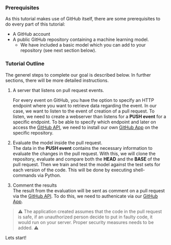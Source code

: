 ### Prerequisites
As this tutorial makes use of GitHub itself, there are some prerequisites to do every part of this tutorial: 
- A GitHub account
- A public GitHub repository containing a machine learning model. 
  - We have included a basic model which you can add to your repository (see next section below). 

### Tutorial Outline

The generel steps to complete our goal is described below. In further sections, there will be more detailed instructions.

1. A server that listens on pull request events.   

    For every event on GitHub, you have the option to specify an HTTP endpoint where you want to retrieve data regarding the event. In our case, we want to listen to the event of creation of a pull request. To listen, we need to create a webserver than listens for a __PUSH event__ for a specific endpoint. To be able to specify which endpoint and later on access the [GitHub API](https://docs.github.com/en/rest), we need to install our own [GitHub App](https://docs.github.com/en/developers/apps) on the specific repository.
   
2. Evaluate the model inside the pull request.  
   The data in the __PUSH event__ contains the necessary information to evaluate the changes in the pull request. With this, we will clone the repository, evaluate and compare both the __HEAD__ and the __BASE__ of the pull request. Then we train and test the model against the test sets for each version of the code. This will be done by executing shell-commands via Python.

3. Comment the results   
   The result from the evaluation will be sent as comment on a pull request via the [GitHub API](https://docs.github.com/en/rest). To do this, we need to authenicate via our [GitHub App](https://docs.github.com/en/developers/apps). 

<!--- __PROOF OF CONCEPT__ AND SHOULD NOT BE USED IN __PRODUCTION__. --->

> ⚠️ The application created assumes that the code in the pull request is safe, if an unauthorized person decide to put in faulty code, it would run on your server. Proper security measures needs to be added. ⚠️️️️️

Lets start!